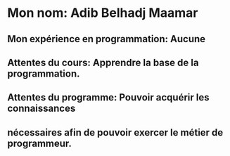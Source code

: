 

 # Mon nom: Adib Belhadj Maamar

 ## Mon expérience en programmation: Aucune

  ## Attentes du cours: Apprendre la base de la programmation.

 ## Attentes du programme: Pouvoir acquérir les connaissances

 ## nécessaires afin de pouvoir exercer le métier de programmeur. 

